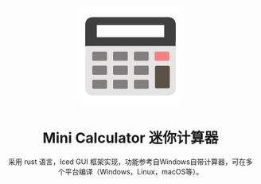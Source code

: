 <div align="center">

<img src="src/icon.png">

# Mini Calculator 迷你计算器

采用 rust 语言，Iced GUI 框架实现，功能参考自Windows自带计算器，可在多个平台编译（Windows，Linux，macOS等）。
